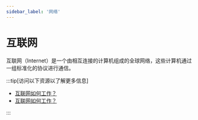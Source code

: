 ```yaml
---
sidebar_label: '网络'
---
```


# 互联网

互联网（Internet）是一个由相互连接的计算机组成的全球网络，这些计算机通过一组标准化的协议进行通信。

:::tip[访问以下资源以了解更多信息]

- [互联网如何工作？](https://cs.fyi/guide/how-does-internet-work)
- [互联网如何工作？](http://web.stanford.edu/class/msande91si/www-spr04/readings/week1/InternetWhitepaper.htm)

:::
